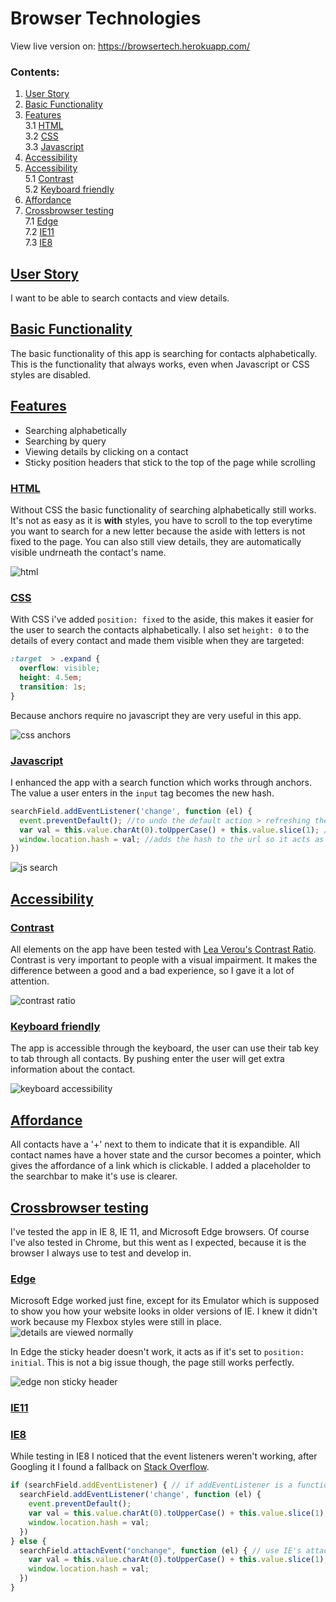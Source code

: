 # Browser Technologies
View live version on: https://browsertech.herokuapp.com/

### Contents:
1. [User Story](#user-story)
2. [Basic Functionality](#basic-functionality)
3. [Features](#features)<br>
  3.1 [HTML](#html)<br>
  3.2 [CSS](#css)<br>
  3.3 [Javascript](#javascript)
4. [Accessibility](#accessibility)
5. [Accessibility](#accessibility)<br>
  5.1  [Contrast](#contrast)<br>
  5.2 [Keyboard friendly](#keyboard)
6. [Affordance](#affordance)
7. [Crossbrowser testing](#crossbrowser-testing)<br>
  7.1 [Edge](#edge)<br>
  7.2 [IE11](#ie11) <br>
  7.3 [IE8](#ie8)<br>


## [User Story](#user-story)
I want to be able to search contacts and view details.

## [Basic Functionality](#basic-functionality)
The basic functionality of this app is searching for contacts alphabetically. This is the functionality that always works, even when Javascript or CSS styles are disabled.

## [Features](#features)
+ Searching alphabetically
+ Searching by query
+ Viewing details by clicking on a contact
+ Sticky position headers that stick to the top of the page while scrolling

### [HTML](#html)
Without CSS the basic functionality of searching alphabetically still works. It's not as easy as it is **with** styles, you have to scroll to the top everytime you want to search for a new letter because the aside with letters is not fixed to the page. You can also still view details, they are automatically visible undrneath the contact's name.

![html](/img/html.gif)

### [CSS](#css) 
With CSS i've added `position: fixed` to the aside, this makes it easier for the user to search the contacts alphabetically. I also set `height: 0` to the details of every contact and made them visible when they are targeted:
```css
:target  > .expand {
  overflow: visible;
  height: 4.5em;
  transition: 1s;
}
```
Because anchors require no javascript they are very useful in this app.

![css anchors](/img/css.gif)

### [Javascript](#javascript)
I enhanced the app with a search function which works through anchors. The value a user enters in the `input` tag becomes the new hash.
```javascript
searchField.addEventListener('change', function (el) {
  event.preventDefault(); //to undo the default action > refreshing the page
  var val = this.value.charAt(0).toUpperCase() + this.value.slice(1); //to make sure all queries are capitalized
  window.location.hash = val; //adds the hash to the url so it acts as an anchor
})
```

![js search](/img/js.gif)

## [Accessibility](#accessibility)
### [Contrast](#contrast)
All elements on the app have been tested with [Lea Verou's Contrast Ratio](http://leaverou.github.io/contrast-ratio/). Contrast is very important to people with a visual impairment. It makes the difference between a good and a bad experience, so I gave it a lot of attention.

![contrast ratio](/img/contrast-ratio.png)

### [Keyboard friendly](#keyboard)
The app is accessible through the keyboard, the user can use their tab key to tab through all contacts. By pushing enter the user will get extra information about the contact.

![keyboard accessibility](/img/tab.gif)

## [Affordance](#affordance)
All contacts have a '+' next to them to indicate that it is expandible. All contact names have a hover state and the cursor becomes a pointer, which gives the affordance of a link which is clickable. 
I added a placeholder to the searchbar to make it's use is clearer.

## [Crossbrowser testing](#crossbrowser-testing)
I've tested the app in IE 8, IE 11, and Microsoft Edge browsers. Of course I've also tested in Chrome, but this went as I expected, because it is the browser I always use to test and develop in. 

### [Edge](#Edge)
Microsoft Edge worked just fine, except for its Emulator which is supposed to show you how your website looks in older versions of IE. I knew it didn't work because my Flexbox styles were still in place. 
![details are viewed normally](/img/edge-detail.jpg)

In Edge the sticky header doesn't work, it acts as if it's set to `position: initial`. This is not a big issue though, the page still works perfectly.

![edge non sticky header](/img/edge-sticky.jpg)


### [IE11](#IE11) 


### [IE8](#IE8)
While testing in IE8 I noticed that the event listeners weren't working, after Googling it I found a fallback on [Stack Overflow](http://stackoverflow.com/questions/9769868/addeventlistener-not-working-in-ie8).

```javascript
if (searchField.addEventListener) { // if addEventListener is a function
  searchField.addEventListener('change', function (el) {
    event.preventDefault();
    var val = this.value.charAt(0).toUpperCase() + this.value.slice(1);
    window.location.hash = val;
  })
} else { 
  searchField.attachEvent("onchange", function (el) { // use IE's attachEvent method
    var val = this.value.charAt(0).toUpperCase() + this.value.slice(1);
    window.location.hash = val;
  })
}

```



